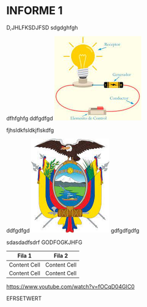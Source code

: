 # INFORME 1
D,JHLFKSDJFSD
sdgdghfgh


dfhfghfg
ddfgdfgd
![Image text](https://github.com/doalulema/borador1/blob/main/descarga.jpeg)


fjhsldkfsldkjflskdfg



ddfgdfgd
![Image text](https://github.com/doalulema/borador1/blob/main/descarga%20(1).jpeg)
gdfgdfgdfg

sdasdadfsdrf
GODFOGKJHFG

| Fila 1  | Fila 2 |
| ------------- | ------------- |
| Content Cell  | Content Cell  |
| Content Cell  | Content Cell  |


https://www.youtube.com/watch?v=fOCqD04GIC0


EFRSETWERT
